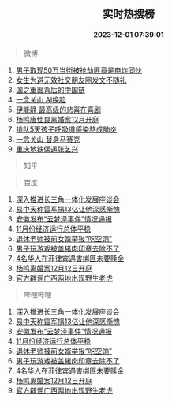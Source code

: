 <div align="center"><h2>实时热搜榜</h2><h4>2023-12-01 07:39:01</h4></div>

> 微博  

1. [男子取现50万当街被抢劫匪竟是电诈同伙](https://s.weibo.com/weibo?q=%23%E7%94%B7%E5%AD%90%E5%8F%96%E7%8E%B050%E4%B8%87%E5%BD%93%E8%A1%97%E8%A2%AB%E6%8A%A2%E5%8A%AB%E5%8C%AA%E7%AB%9F%E6%98%AF%E7%94%B5%E8%AF%88%E5%90%8C%E4%BC%99%23&t=31&band_rank=1&Refer=top)<br />
2. [女生为避无效社交朋友圈发文不随礼](https://s.weibo.com/weibo?q=%23%E5%A5%B3%E7%94%9F%E4%B8%BA%E9%81%BF%E6%97%A0%E6%95%88%E7%A4%BE%E4%BA%A4%E6%9C%8B%E5%8F%8B%E5%9C%88%E5%8F%91%E6%96%87%E4%B8%8D%E9%9A%8F%E7%A4%BC%23&t=31&band_rank=2&Refer=top)<br />
3. [国之重器背后的中国链](https://s.weibo.com/weibo?q=%23%E5%9B%BD%E4%B9%8B%E9%87%8D%E5%99%A8%E8%83%8C%E5%90%8E%E7%9A%84%E4%B8%AD%E5%9B%BD%E9%93%BE%23&t=31&band_rank=3&Refer=top)<br />
4. [一念关山 AI换脸](https://s.weibo.com/weibo?q=%E4%B8%80%E5%BF%B5%E5%85%B3%E5%B1%B1%20AI%E6%8D%A2%E8%84%B8&t=31&band_rank=4&Refer=top)<br />
5. [伊能静 最高级的悲喜在喜剧](https://s.weibo.com/weibo?q=%E4%BC%8A%E8%83%BD%E9%9D%99%20%E6%9C%80%E9%AB%98%E7%BA%A7%E7%9A%84%E6%82%B2%E5%96%9C%E5%9C%A8%E5%96%9C%E5%89%A7&t=31&band_rank=5&Refer=top)<br />
6. [杨鸣唐佳良离婚案12月开庭](https://s.weibo.com/weibo?q=%23%E6%9D%A8%E9%B8%A3%E5%94%90%E4%BD%B3%E8%89%AF%E7%A6%BB%E5%A9%9A%E6%A1%8812%E6%9C%88%E5%BC%80%E5%BA%AD%23&t=31&band_rank=6&Refer=top)<br />
7. [排队5天孩子呼吸道感染熬成肺炎](https://s.weibo.com/weibo?q=%23%E6%8E%92%E9%98%9F5%E5%A4%A9%E5%AD%A9%E5%AD%90%E5%91%BC%E5%90%B8%E9%81%93%E6%84%9F%E6%9F%93%E7%86%AC%E6%88%90%E8%82%BA%E7%82%8E%23&t=31&band_rank=7&Refer=top)<br />
8. [一念关山 替身马赛克](https://s.weibo.com/weibo?q=%E4%B8%80%E5%BF%B5%E5%85%B3%E5%B1%B1%20%E6%9B%BF%E8%BA%AB%E9%A9%AC%E8%B5%9B%E5%85%8B&t=31&band_rank=8&Refer=top)<br />
9. [重庆地铁偶遇张艺兴](https://s.weibo.com/weibo?q=%23%E9%87%8D%E5%BA%86%E5%9C%B0%E9%93%81%E5%81%B6%E9%81%87%E5%BC%A0%E8%89%BA%E5%85%B4%23&t=31&band_rank=9&Refer=top)<br />

> 知乎  


> 百度  

1. [深入推进长三角一体化发展座谈会](https://www.baidu.com/s?wd=%E6%B7%B1%E5%85%A5%E6%8E%A8%E8%BF%9B%E9%95%BF%E4%B8%89%E8%A7%92%E4%B8%80%E4%BD%93%E5%8C%96%E5%8F%91%E5%B1%95%E5%BA%A7%E8%B0%88%E4%BC%9A&sa=fyb_news&rsv_dl=fyb_news)<br />
2. [易中天称雷军捐13亿让他深感惭愧](https://www.baidu.com/s?wd=%E6%98%93%E4%B8%AD%E5%A4%A9%E7%A7%B0%E9%9B%B7%E5%86%9B%E6%8D%9013%E4%BA%BF%E8%AE%A9%E4%BB%96%E6%B7%B1%E6%84%9F%E6%83%AD%E6%84%A7&sa=fyb_news&rsv_dl=fyb_news)<br />
3. [安徽发布“云梦泽事件”情况通报](https://www.baidu.com/s?wd=%E5%AE%89%E5%BE%BD%E5%8F%91%E5%B8%83%E2%80%9C%E4%BA%91%E6%A2%A6%E6%B3%BD%E4%BA%8B%E4%BB%B6%E2%80%9D%E6%83%85%E5%86%B5%E9%80%9A%E6%8A%A5&sa=fyb_news&rsv_dl=fyb_news)<br />
4. [11月份经济运行总体平稳](https://www.baidu.com/s?wd=11%E6%9C%88%E4%BB%BD%E7%BB%8F%E6%B5%8E%E8%BF%90%E8%A1%8C%E6%80%BB%E4%BD%93%E5%B9%B3%E7%A8%B3&sa=fyb_news&rsv_dl=fyb_news)<br />
5. [退休老师被前女婿举报“吃空饷”](https://www.baidu.com/s?wd=%E9%80%80%E4%BC%91%E8%80%81%E5%B8%88%E8%A2%AB%E5%89%8D%E5%A5%B3%E5%A9%BF%E4%B8%BE%E6%8A%A5%E2%80%9C%E5%90%83%E7%A9%BA%E9%A5%B7%E2%80%9D&sa=fyb_news&rsv_dl=fyb_news)<br />
6. [男子玩游戏被盖猪肉印章去除不了](https://www.baidu.com/s?wd=%E7%94%B7%E5%AD%90%E7%8E%A9%E6%B8%B8%E6%88%8F%E8%A2%AB%E7%9B%96%E7%8C%AA%E8%82%89%E5%8D%B0%E7%AB%A0%E5%8E%BB%E9%99%A4%E4%B8%8D%E4%BA%86&sa=fyb_news&rsv_dl=fyb_news)<br />
7. [4名华人在菲律宾遇害绑匪未要赎金](https://www.baidu.com/s?wd=4%E5%90%8D%E5%8D%8E%E4%BA%BA%E5%9C%A8%E8%8F%B2%E5%BE%8B%E5%AE%BE%E9%81%87%E5%AE%B3%E7%BB%91%E5%8C%AA%E6%9C%AA%E8%A6%81%E8%B5%8E%E9%87%91&sa=fyb_news&rsv_dl=fyb_news)<br />
8. [杨鸣离婚案12月12日开庭](https://www.baidu.com/s?wd=%E6%9D%A8%E9%B8%A3%E7%A6%BB%E5%A9%9A%E6%A1%8812%E6%9C%8812%E6%97%A5%E5%BC%80%E5%BA%AD&sa=fyb_news&rsv_dl=fyb_news)<br />
9. [官方辟谣广西两地出现野生老虎](https://www.baidu.com/s?wd=%E5%AE%98%E6%96%B9%E8%BE%9F%E8%B0%A3%E5%B9%BF%E8%A5%BF%E4%B8%A4%E5%9C%B0%E5%87%BA%E7%8E%B0%E9%87%8E%E7%94%9F%E8%80%81%E8%99%8E&sa=fyb_news&rsv_dl=fyb_news)<br />

> 哔哩哔哩  

1. [深入推进长三角一体化发展座谈会](https://www.baidu.com/s?wd=%E6%B7%B1%E5%85%A5%E6%8E%A8%E8%BF%9B%E9%95%BF%E4%B8%89%E8%A7%92%E4%B8%80%E4%BD%93%E5%8C%96%E5%8F%91%E5%B1%95%E5%BA%A7%E8%B0%88%E4%BC%9A&sa=fyb_news&rsv_dl=fyb_news)<br />
2. [易中天称雷军捐13亿让他深感惭愧](https://www.baidu.com/s?wd=%E6%98%93%E4%B8%AD%E5%A4%A9%E7%A7%B0%E9%9B%B7%E5%86%9B%E6%8D%9013%E4%BA%BF%E8%AE%A9%E4%BB%96%E6%B7%B1%E6%84%9F%E6%83%AD%E6%84%A7&sa=fyb_news&rsv_dl=fyb_news)<br />
3. [安徽发布“云梦泽事件”情况通报](https://www.baidu.com/s?wd=%E5%AE%89%E5%BE%BD%E5%8F%91%E5%B8%83%E2%80%9C%E4%BA%91%E6%A2%A6%E6%B3%BD%E4%BA%8B%E4%BB%B6%E2%80%9D%E6%83%85%E5%86%B5%E9%80%9A%E6%8A%A5&sa=fyb_news&rsv_dl=fyb_news)<br />
4. [11月份经济运行总体平稳](https://www.baidu.com/s?wd=11%E6%9C%88%E4%BB%BD%E7%BB%8F%E6%B5%8E%E8%BF%90%E8%A1%8C%E6%80%BB%E4%BD%93%E5%B9%B3%E7%A8%B3&sa=fyb_news&rsv_dl=fyb_news)<br />
5. [退休老师被前女婿举报“吃空饷”](https://www.baidu.com/s?wd=%E9%80%80%E4%BC%91%E8%80%81%E5%B8%88%E8%A2%AB%E5%89%8D%E5%A5%B3%E5%A9%BF%E4%B8%BE%E6%8A%A5%E2%80%9C%E5%90%83%E7%A9%BA%E9%A5%B7%E2%80%9D&sa=fyb_news&rsv_dl=fyb_news)<br />
6. [男子玩游戏被盖猪肉印章去除不了](https://www.baidu.com/s?wd=%E7%94%B7%E5%AD%90%E7%8E%A9%E6%B8%B8%E6%88%8F%E8%A2%AB%E7%9B%96%E7%8C%AA%E8%82%89%E5%8D%B0%E7%AB%A0%E5%8E%BB%E9%99%A4%E4%B8%8D%E4%BA%86&sa=fyb_news&rsv_dl=fyb_news)<br />
7. [4名华人在菲律宾遇害绑匪未要赎金](https://www.baidu.com/s?wd=4%E5%90%8D%E5%8D%8E%E4%BA%BA%E5%9C%A8%E8%8F%B2%E5%BE%8B%E5%AE%BE%E9%81%87%E5%AE%B3%E7%BB%91%E5%8C%AA%E6%9C%AA%E8%A6%81%E8%B5%8E%E9%87%91&sa=fyb_news&rsv_dl=fyb_news)<br />
8. [杨鸣离婚案12月12日开庭](https://www.baidu.com/s?wd=%E6%9D%A8%E9%B8%A3%E7%A6%BB%E5%A9%9A%E6%A1%8812%E6%9C%8812%E6%97%A5%E5%BC%80%E5%BA%AD&sa=fyb_news&rsv_dl=fyb_news)<br />
9. [官方辟谣广西两地出现野生老虎](https://www.baidu.com/s?wd=%E5%AE%98%E6%96%B9%E8%BE%9F%E8%B0%A3%E5%B9%BF%E8%A5%BF%E4%B8%A4%E5%9C%B0%E5%87%BA%E7%8E%B0%E9%87%8E%E7%94%9F%E8%80%81%E8%99%8E&sa=fyb_news&rsv_dl=fyb_news)<br />
